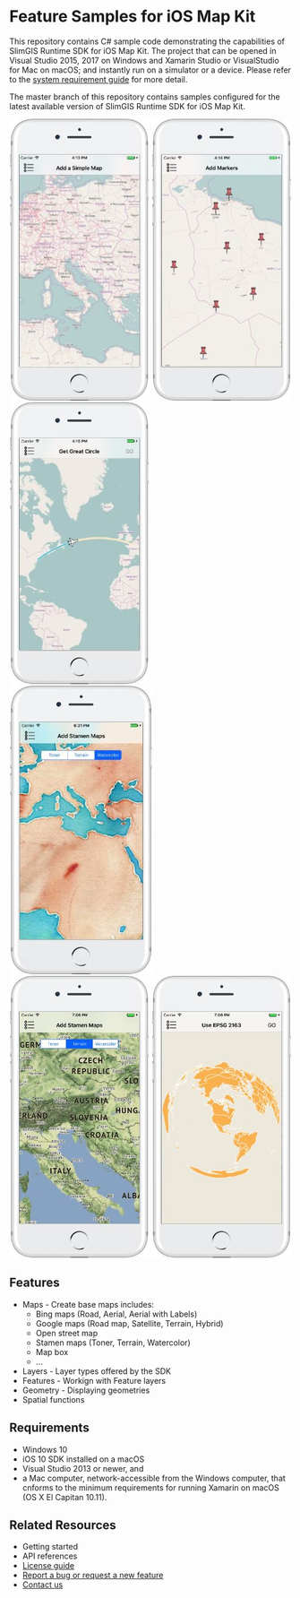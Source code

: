 # Feature Samples for iOS Map Kit

This repository contains C# sample code demonstrating the capabilities of SlimGIS Runtime SDK for iOS Map Kit. The project that can be opened in Visual Studio 2015, 2017 on Windows and Xamarin Studio or VisualStudio for Mac on macOS; and instantly run on a simulator or a device. Please refer to the [system requirement guide](https://developer.xamarin.com/guides/cross-platform/getting_started/requirements/) for more detail.

The master branch of this repository contains samples configured for the latest available version of SlimGIS Runtime SDK for iOS Map Kit.

![OpenStreetMap on SlimGIS iOS Map Kit](https://github.com/SlimGIS/FeatureSamples-iOS/raw/master/Previews/ios-samples-preview-1.jpg)
![Pushpin and Marker on SlimGIS iOS Map Kit](https://github.com/SlimGIS/FeatureSamples-iOS/raw/master/Previews/ios-samples-preview-2.jpg)
![Air plane flying animation on SlimGIS iOS Map Kit](https://github.com/SlimGIS/FeatureSamples-iOS/raw/master/Previews/ios-samples-preview-3.jpg)
![Stamen watercolor map on SlimGIS iOS Map Kit](https://github.com/SlimGIS/FeatureSamples-iOS/raw/master/Previews/ios-samples-preview-4.jpg)
![Stamen terrain map on SlimGIS iOS Map Kit](https://github.com/SlimGIS/FeatureSamples-iOS/raw/master/Previews/ios-samples-preview-5.jpg)
![Countries map in EPSG 2163 on SlimGIS iOS Map Kit](https://github.com/SlimGIS/FeatureSamples-iOS/raw/master/Previews/ios-samples-preview-6.jpg)

## Features

- Maps - Create base maps includes:
    - Bing maps (Road, Aerial, Aerial with Labels)
    - Google maps (Road map, Satellite, Terrain, Hybrid)
    - Open street map
    - Stamen maps (Toner, Terrain, Watercolor)
    - Map box
    - ...
- Layers - Layer types offered by the SDK
- Features - Workign with Feature layers
- Geometry - Displaying geometries
- Spatial functions

## Requirements
- Windows 10
- iOS 10 SDK installed on a macOS
- Visual Studio 2013 or newer, and
- a Mac computer, network-accessible from the Windows computer, that cnforms to the minimum requirements for running Xamarin on macOS (OS X El Capitan 10.11).

## Related Resources
- Getting started
- API references
- [License guide](https://www.slimgis.com/developers/license-options)
- [Report a bug or request a new feature](https://forums.slimgis.com)
- [Contact us](mailto:support@slimgis.com)